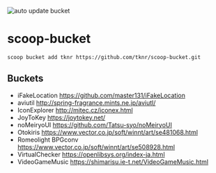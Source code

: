 ![auto update bucket](https://github.com/guitarrapc/scoop-bucket/workflows/auto%20update%20bucket/badge.svg)

# scoop-bucket

```
scoop bucket add tknr https://github.com/tknr/scoop-bucket.git

```

## Buckets

* iFakeLocation https://github.com/master131/iFakeLocation
* aviutil http://spring-fragrance.mints.ne.jp/aviutl/
* IconExplorer http://mitec.cz/iconex.html
* JoyToKey https://joytokey.net/
* noMeiryoUI https://github.com/Tatsu-syo/noMeiryoUI
* Otokiris https://www.vector.co.jp/soft/winnt/art/se481068.html
* Romeolight BPGconv https://www.vector.co.jp/soft/winnt/art/se508928.html
* VirtualChecker https://openlibsys.org/index-ja.html
* VideoGameMusic https://shimarisu.ie-t.net/VideoGameMusic.html





